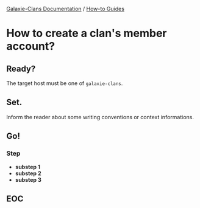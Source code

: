 [Galaxie-Clans Documentation](README.md) / [How-to Guides](_HOWTO__.md)

# How to create a clan's member account?

## Ready?

The target host must be one of `galaxie-clans`.

## Set.

Inform the reader about some writing conventions or context informations.

## Go!

### Step

* __substep 1__
* __substep 2__
* __substep 3__

## EOC
